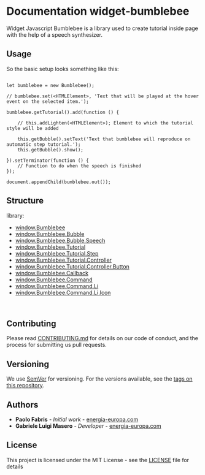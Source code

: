# Documentation widget-bumblebee

Widget Javascript Bumblebee is a library used to create tutorial inside page with the help of a speech synthesizer.

## Usage

So the basic setup looks something like this:

```

let bumblebee = new Bumblebee();

// bumblebee.set(<HTMLElement>, 'Text that will be played at the hover event on the selected item.');

bumblebee.getTutorial().add(function () {

    // this.addLighten(<HTMLElement>); Element to which the tutorial style will be added

    this.getBubble().setText('Text that bumblebee will reproduce on automatic step tutorial.');
    this.getBubble().show();

}).setTerminator(function () {
    // Function to do when the speech is finished
});

document.appendChild(bumblebee.out());

```

## Structure

library:
- [window.Bumblebee](https://github.com/energia-source/widget-bumblebee/tree/main/lib)
- [window.Bumblebee.Bubble](https://github.com/energia-source/widget-bumblebee/tree/main/lib)
- [window.Bumblebee.Bubble.Speech](https://github.com/energia-source/widget-bumblebee/tree/main/lib)
- [window.Bumblebee.Tutorial](https://github.com/energia-source/widget-bumblebee/tree/main/lib)
- [window.Bumblebee.Tutorial.Step](https://github.com/energia-source/widget-bumblebee/tree/main/lib)
- [window.Bumblebee.Tutorial.Controller](https://github.com/energia-source/widget-bumblebee/tree/main/lib)
- [window.Bumblebee.Tutorial.Controller.Button](https://github.com/energia-source/widget-bumblebee/tree/main/lib)
- [window.Bumblebee.Callback](https://github.com/energia-source/widget-bumblebee/tree/main/lib)
- [window.Bumblebee.Command](https://github.com/energia-source/widget-bumblebee/tree/main/lib)
- [window.Bumblebee.Command.Li](https://github.com/energia-source/widget-bumblebee/tree/main/lib)
- [window.Bumblebee.Command.Li.Icon](https://github.com/energia-source/widget-bumblebee/tree/main/lib)

<br>

## Contributing

Please read [CONTRIBUTING.md](https://github.com/energia-source/widget-bumblebee/blob/main/CONTRIBUTING.md) for details on our code of conduct, and the process for submitting us pull requests.

## Versioning

We use [SemVer](https://semver.org/) for versioning. For the versions available, see the [tags on this repository](https://github.com/energia-source/widget-bumblebee/tags). 

## Authors

* **Paolo Fabris** - *Initial work* - [energia-europa.com](https://www.energia-europa.com/)
* **Gabriele Luigi Masero** - *Developer* - [energia-europa.com](https://www.energia-europa.com/)

## License

This project is licensed under the MIT License - see the [LICENSE](LICENSE) file for details